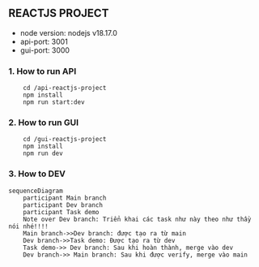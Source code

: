 ## REACTJS PROJECT 

- node version: nodejs v18.17.0
- api-port: 3001
- gui-port: 3000

### 1. How to run API
```
    cd /api-reactjs-project
    npm install
    npm run start:dev
```

### 2. How to run GUI
```
    cd /gui-reactjs-project
    npm install
    npm run dev
```

### 3. How to DEV
```mermaid
sequenceDiagram
    participant Main branch
    participant Dev branch
    participant Task demo
    Note over Dev branch: Triển khai các task như này theo như thầy nói nhé!!!!
    Main branch->>Dev branch: được tạo ra từ main
    Dev branch->>Task demo: Được tạo ra từ dev
    Task demo->> Dev branch: Sau khi hoàn thành, merge vào dev
    Dev branch->> Main branch: Sau khi được verify, merge vào main
```
